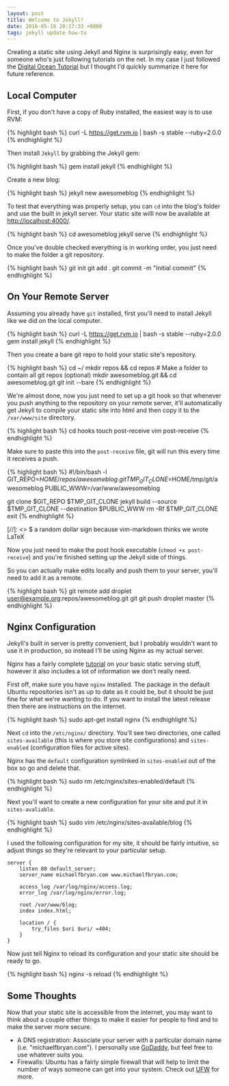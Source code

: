 ```yaml
---
layout: post
title: Welcome to Jekyll!
date: 2016-05-18 20:17:33 +0800
tags: jekyll update how-to
---
```


Creating a static site using Jekyll and Nginx is surprisingly easy, even for 
someone who's just following tutorials on the net. In my case I just followed 
the [Digital Ocean Tutorial][digital-ocean] but I thought I'd quickly summarize
it here for future reference.

## Local Computer 

First, if you don't have a copy of Ruby installed, the easiest way is to use
RVM:

{% highlight bash %}
curl -L https://get.rvm.io | bash -s stable --ruby=2.0.0
{% endhighlight %}

Then install `Jekyll` by grabbing the Jekyll gem:

{% highlight bash %}
gem install jekyll
{% endhighlight %}

Create a new blog:

{% highlight bash %}
jekyll new awesomeblog
{% endhighlight %}

To test that everything was properly setup, you can `cd` into the blog's folder
and use the built in jekyll server. Your static site willl now be available at
[http://localhost:4000/](http://localhost:4000/).

{% highlight bash %}
cd awesomeblog
jekyll serve
{% endhighlight %}

Once you've double checked everything is in working order, you just need to 
make the folder a git repository.

{% highlight bash %}
git init
git add .
git commit -m "Initial commit"
{% endhighlight %}

## On Your Remote Server 

Assuming you already have `git` installed, first you'll need to install Jekyll
like we did on the local computer.

{% highlight bash %}
curl -L https://get.rvm.io | bash -s stable --ruby=2.0.0
gem install jekyll
{% endhighlight %}

Then you create a bare git repo to hold your static site's repository.

{% highlight bash %}
cd ~/
mkdir repos && cd repos  # Make a folder to contain all git repos (optional)
mkdir awesomeblog.git && cd awesomeblog.git
git init --bare
{% endhighlight %}

We're almost done, now you just need to set up a git hook so that whenever you
push anything to the repository on your remote server, it'll automatically 
get Jekyll to compile your static site into html and then copy it to the 
`/var/www/site` directory.

{% highlight bash %}
cd hooks
touch post-receive
vim post-receive
{% endhighlight %}

Make sure to paste this into the `post-receive` file, git will run this every
time it receives a push.

{% highlight bash %}
#!/bin/bash -l
GIT_REPO=$HOME/repos/awesomeblog.git
TMP_GIT_CLONE=$HOME/tmp/git/awesomeblog
PUBLIC_WWW=/var/www/awesomeblog

git clone $GIT_REPO $TMP_GIT_CLONE
jekyll build --source $TMP_GIT_CLONE --destination $PUBLIC_WWW
rm -Rf $TMP_GIT_CLONE
exit 
{% endhighlight %}

[//]: <> $ a random dollar sign because vim-markdown thinks we wrote LaTeX

Now you just need to make the post hook executable (`chmod +x post-receive`) 
and you're finished setting up the Jekyll side of things.

So you can actually make edits locally and push them to your server, you'll 
need to add it as a remote.

{% highlight bash %}
git remote add droplet user@example.org:repos/awesomeblog.git
git git push droplet master
{% endhighlight %}


## Nginx Configuration

Jekyll's built in server is pretty convenient, but I probably wouldn't want to
use it in production, so instead I'll be using Nginx as my actual server.

Nginx has a fairly complete [tutorial][nginx-static] on your basic static 
serving stuff, however it also includes a lot of information we don't really 
need.

First off, make sure you have `nginx` installed. The package in the default
Ubuntu repositories isn't as up to date as it could be, but it should be just
fine for what we're wanting to do. If you want to install the latest release
then there are instructions on the internet.

{% highlight bash %}
sudo apt-get install nginx
{% endhighlight %}

Next `cd` into the `/etc/nginx/` directory. You'll see two directories, one 
called `sites-available` (this is where you store site configurations) and 
`sites-enabled` (configuration files for active sites).

Nginx has the `default` configuration symlinked in `sites-enabled` out of the
box so go and delete that.

{% highlight bash %}
sudo rm /etc/nginx/sites-enabled/default
{% endhighlight %}

Next you'll want to create a new configuration for your site and put it in
`sites-avaliable`.

{% highlight bash %}
sudo vim /etc/nginx/sites-available/blog
{% endhighlight %}

I used the following configuration for my site, it should be fairly intuitive,
so adjust things so they're relevant to your particular setup.

    server {
        listen 80 default_server;
        server_name michaelfbryan.com www.michaelfbryan.com;

        access_log /var/log/nginx/access.log;
        error_log /var/log/nginx/error.log;

        root /var/www/blog;
        index index.html;

        location / {
            try_files $uri $uri/ =404;
        }
    }

Now just tell Nginx to reload its configuration and your static site should 
be ready to go.

{% highlight bash %}
nginx -s reload
{% endhighlight %}

## Some Thoughts

Now that your static site is accessible from the internet, you may want to 
think about a couple other things to make it easier for people to find and to
make the server more secure.

* A DNS registration: Associate your server with a particular domain name (i.e.
  "michaelfbryan.com"). I personally use [GoDaddy][godaddy], but feel free to
  use whatever suits you.
* Firewalls: Ubuntu has a fairly simple firewall that will help to limit the
  number of ways someone can get into your system. Check out [UFW][ufw] for 
  more.


[ufw]: https://www.digitalocean.com/community/tutorials/how-to-set-up-a-firewall-with-ufw-on-ubuntu-14-04
[godaddy]: https://au.godaddy.com/
[digital-ocean]: https://www.digitalocean.com/community/tutorials/how-to-deploy-jekyll-blogs-with-git
[nginx-static]: https://www.nginx.com/resources/admin-guide/serving-static-content/
